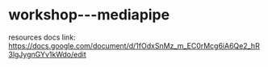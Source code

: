 # workshop---mediapipe
resources docs link:
https://docs.google.com/document/d/1fOdxSnMz_m_EC0rMcg6iA6Qe2_hR3lgJygnGYv1kWdo/edit

